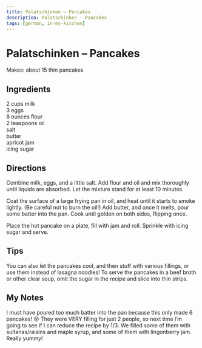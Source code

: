 ```yaml
---
title: Palatschinken – Pancakes
description: Palatschinken – Pancakes
tags: [german, in-my-kitchen]
---
```


# Palatschinken – Pancakes
Makes: about 15 thin pancakes

## Ingredients
2 cups milk  
3 eggs  
8 ounces flour  
2 teaspoons oil  
salt  
butter  
apricot jam  
icing sugar

## Directions
Combine milk, eggs, and a little salt. Add flour and oil and mix thoroughly until liquids are absorbed. Let the mixture stand for at least 10 minutes.

Coat the surface of a large frying pan in oil, and heat until it starts to smoke lightly. (Be careful not to burn the oil!) Add butter, and once it melts, pour some batter into the pan. Cook until golden on both sides, flipping once.

Place the hot pancake on a plate, fill with jam and roll. Sprinkle with icing sugar and serve.

## Tips
You can also let the pancakes cool, and then stuff with various fillings, or use them instead of lasagna noodles! To serve the pancakes in a beef broth or other clear soup, omit the sugar in the recipe and slice into thin strips.

## My Notes
I must have poured too much batter into the pan because this only made 6 pancakes! 😮 They were VERY filling for just 2 people, so next time I’m going to see if I can reduce the recipe by 1/3. We filled some of them with sultanas/raisins and maple syrup, and some of them with lingonberry jam. Really yummy!